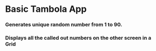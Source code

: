 # Basic Tambola App
### Generates unique random number from 1 to 90.
### Displays all the called out numbers on the other screen in a Grid

